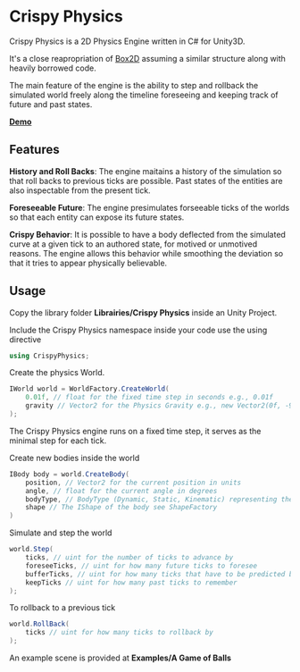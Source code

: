 # Crispy Physics
Crispy Physics is a 2D Physics Engine written in C# for Unity3D.

It's a close reapropriation of [Box2D](https://github.com/erincatto/Box2D) assuming a similar structure along with heavily borrowed code. 

The main feature of the engine is the ability to step and rollback the simulated world freely along the timeline foreseeing and keeping track of future and past states. 

[**Demo**](https://saadkh.com/crate/cripsy-physics)

## Features
**History and Roll Backs**: The engine maitains a history of the simulation so that roll backs to previous ticks are possible. Past states of the entities are also inspectable from the present tick.

**Foreseeable Future**: The engine presimulates forseeable ticks of the worlds so that each entity can expose its future states.

**Crispy Behavior**: It is possible to have a body deflected from the simulated curve at a given tick to an authored state, for motived or unmotived reasons. The engine allows this behavior while smoothing the deviation so that it tries to appear physically believable.


## Usage

Copy the library folder **Librairies/Crispy Physics** inside an Unity Project.

Include the Crispy Physics namespace inside your code use the using directive
```csharp
using CrispyPhysics;
``` 

Create the physics World.

```csharp
IWorld world = WorldFactory.CreateWorld(
    0.01f, // float for the fixed time step in seconds e.g., 0.01f
    gravity // Vector2 for the Physics Gravity e.g., new Vector2(0f, -9.8f);
);
```

The Crispy Physics engine runs on a fixed time step, it serves as the minimal step for each tick.

Create new bodies inside the world

```csharp
IBody body = world.CreateBody(
    position, // Vector2 for the current position in units
    angle, // float for the current angle in degrees
    bodyType, // BodyType (Dynamic, Static, Kinematic) representing the nature of the body
    shape // The IShape of the body see ShapeFactory
)
```
Simulate and step the world
```csharp
world.Step(
    ticks, // uint for the number of ticks to advance by
    foreseeTicks, // uint for how many future ticks to foresee
    bufferTicks, // uint for how many ticks that have to be predicted by the end of this step
    keepTicks // uint for how many past ticks to remember
);
```
To rollback to a previous tick
```csharp
world.RollBack(
    ticks // uint for how many ticks to rollback by
);
```

An example scene is provided at **Examples/A Game of Balls**
